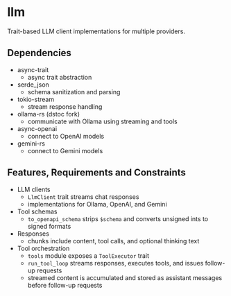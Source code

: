 # llm
Trait-based LLM client implementations for multiple providers.

## Dependencies
- async-trait
  - async trait abstraction
- serde_json
  - schema sanitization and parsing
- tokio-stream
  - stream response handling
- ollama-rs (dstoc fork)
  - communicate with Ollama using streaming and tools
- async-openai
  - connect to OpenAI models
- gemini-rs
  - connect to Gemini models

## Features, Requirements and Constraints
- LLM clients
  - `LlmClient` trait streams chat responses
  - implementations for Ollama, OpenAI, and Gemini
- Tool schemas
  - `to_openapi_schema` strips `$schema` and converts unsigned ints to signed formats
- Responses
  - chunks include content, tool calls, and optional thinking text
- Tool orchestration
  - `tools` module exposes a `ToolExecutor` trait
  - `run_tool_loop` streams responses, executes tools, and issues follow-up requests
  - streamed content is accumulated and stored as assistant messages before follow-up requests

